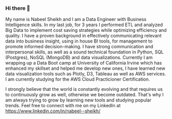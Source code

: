 ### Hi there 👋

<!--
**nsheikh23/nsheikh23** is a ✨ _special_ ✨ repository because its `README.md` (this file) appears on your GitHub profile.

Here are some ideas to get you started:

- 🔭 I’m currently working on ...
- 🌱 I’m currently learning ...
- 👯 I’m looking to collaborate on ...
- 🤔 I’m looking for help with ...
- 💬 Ask me about ...
- 📫 How to reach me: ...
- 😄 Pronouns: ...
- ⚡ Fun fact: ...
-->

My name is Nabeel Sheikh and I am a Data Engineer with Business Intelligence skills. In my last job, for 3 years I performed ETL and analyzed Big Data to implement cost saving strategies while optimizing efficiency and quality. I have a proven background in effectively communicating relevant data into business insight, using in house BI tools, for management to promote informed decision-making. I have strong communication and interpersonal skills, as well as a sound technical foundation in Python, SQL (Postgres), NoSQL (MongoDB) and data visualizations. Currently I am wrapping up a Data Boot camp at University of California Irvine which has enhanced my skillset and helped me develop new ones, I have learned new data visualization tools such as Plotly, D3, Tableau as well as AWS services. I am currently studying for the AWS Cloud Practicioner Certification.

I strongly believe that the world is constantly evolving and that requires us to continuously grow as well, otherwise we become outdated. That's why I am always trying to grow by learning new tools and studying popular trends. Feel free to connect with me on my LinkedIn at https://www.linkedin.com/in/nabeel--sheikh/
